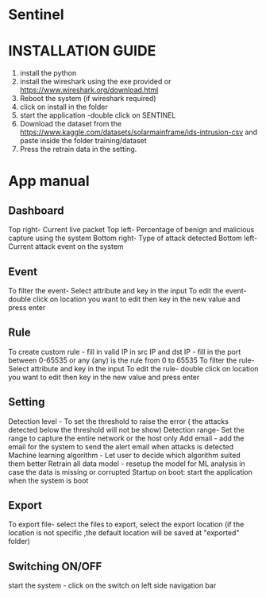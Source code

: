 # Sentinel
INSTALLATION GUIDE
=================================
1. install the python
2. install the wireshark using the exe provided or https://www.wireshark.org/download.html
3. Reboot the system (if wireshark required)
3. click on install in the folder
4. start the application -double click on SENTINEL
5. Download the dataset from the https://www.kaggle.com/datasets/solarmainframe/ids-intrusion-csv and paste inside the folder training/dataset
6. Press the retrain data in the setting.

App manual
==================================
Dashboard
---------
Top right- Current live packet
Top left- Percentage of benign and malicious capture using the system
Bottom right- Type of attack detected
Bottom left- Current attack event on the system

Event
---------
To filter the event- Select attribute and key in the input
To edit the event- double click on location you want to edit then key in the new value and press enter

Rule
--------
To create custom rule - fill in valid IP in src IP and dst IP
			    - fill in the port between 0-65535 or any
				(any) is the rule from 0 to 65535
To filter the rule- Select attribute and key in the input
To edit the rule- double click on location you want to edit then key in the new value and press enter

Setting
--------
Detection level - To set the threshold to raise the error ( the attacks detected below the threshold will not be show)
Detection range- Set the range to capture the entire network or the host only
Add email - add the email for the system to send the alert email when attacks is detected
Machine learning algorithm - Let user to decide which algorithm suited them better
Retrain all data model - resetup the model for ML analysis in case the data is missing or corrupted
Startup on boot: start the application when the system is boot

Export
---------
To export file- select the files to export, select the export location (if the location is not specific ,the default location will be saved at "exported" folder)

Switching ON/OFF
-----------------
start the system - click on the switch on left side navigation bar
